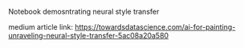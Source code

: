 Notebook demosntrating neural style transfer

medium article link: https://towardsdatascience.com/ai-for-painting-unraveling-neural-style-transfer-5ac08a20a580
